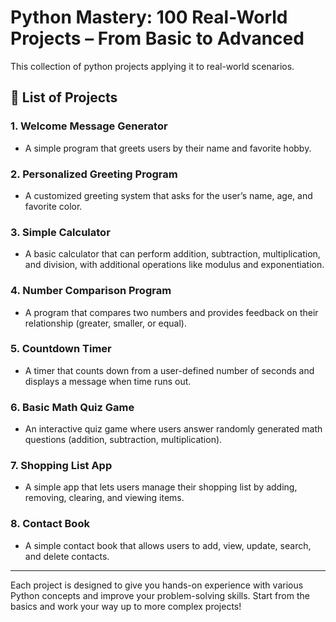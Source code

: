 # Python Mastery: 100 Real-World Projects – From Basic to Advanced

This collection of python projects applying it to real-world scenarios. 
## 📂 List of Projects

### 1. **Welcome Message Generator**
   - A simple program that greets users by their name and favorite hobby.

### 2. **Personalized Greeting Program**
   - A customized greeting system that asks for the user’s name, age, and favorite color.

### 3. **Simple Calculator**
   - A basic calculator that can perform addition, subtraction, multiplication, and division, with additional operations like modulus and exponentiation.

### 4. **Number Comparison Program**
   - A program that compares two numbers and provides feedback on their relationship (greater, smaller, or equal).

### 5. **Countdown Timer**
   - A timer that counts down from a user-defined number of seconds and displays a message when time runs out.

### 6. **Basic Math Quiz Game**
   - An interactive quiz game where users answer randomly generated math questions (addition, subtraction, multiplication).

### 7. **Shopping List App**
   - A simple app that lets users manage their shopping list by adding, removing, clearing, and viewing items.
   
### 8. **Contact Book**
   - A simple contact book that allows users to add, view, update, search, and delete contacts.

---

Each project is designed to give you hands-on experience with various Python concepts and improve your problem-solving skills. Start from the basics and work your way up to more complex projects!
